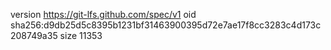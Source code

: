version https://git-lfs.github.com/spec/v1
oid sha256:d9db25d5c8395b1231bf31463900395d72e7ae17f8cc3283c4d173c208749a35
size 11353
